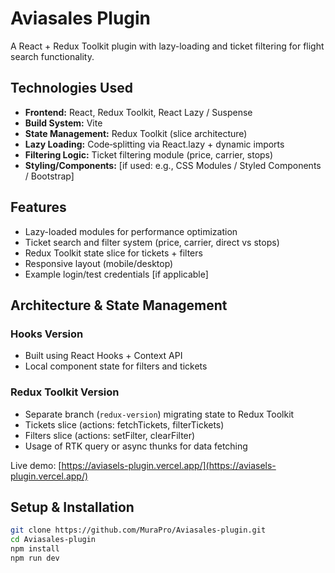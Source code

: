 # Aviasales Plugin  
A React + Redux Toolkit plugin with lazy-loading and ticket filtering for flight search functionality.

## Technologies Used  
- **Frontend:** React, Redux Toolkit, React Lazy / Suspense  
- **Build System:** Vite  
- **State Management:** Redux Toolkit (slice architecture)  
- **Lazy Loading:** Code‐splitting via React.lazy + dynamic imports  
- **Filtering Logic:** Ticket filtering module (price, carrier, stops)  
- **Styling/Components:** [if used: e.g., CSS Modules / Styled Components / Bootstrap]  

## Features  
- Lazy-loaded modules for performance optimization  
- Ticket search and filter system (price, carrier, direct vs stops)  
- Redux Toolkit state slice for tickets + filters  
- Responsive layout (mobile/desktop)  
- Example login/test credentials [if applicable]  

## Architecture & State Management  
### Hooks Version  
- Built using React Hooks + Context API  
- Local component state for filters and tickets  

### Redux Toolkit Version  
- Separate branch (`redux-version`) migrating state to Redux Toolkit  
- Tickets slice (actions: fetchTickets, filterTickets)  
- Filters slice (actions: setFilter, clearFilter)  
- Usage of RTK query or async thunks for data fetching  

Live demo: [https://aviasels-plugin.vercel.app/](https://aviasels-plugin.vercel.app/)  

## Setup & Installation  
```bash
git clone https://github.com/MuraPro/Aviasales-plugin.git
cd Aviasales-plugin
npm install
npm run dev







